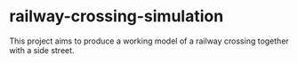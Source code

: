 # railway-crossing-simulation
This project aims to produce a working model of a railway crossing together with a side street.
